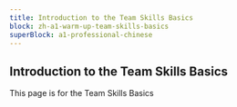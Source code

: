```yaml
---
title: Introduction to the Team Skills Basics
block: zh-a1-warm-up-team-skills-basics
superBlock: a1-professional-chinese
---
```


## Introduction to the Team Skills Basics

This page is for the Team Skills Basics
